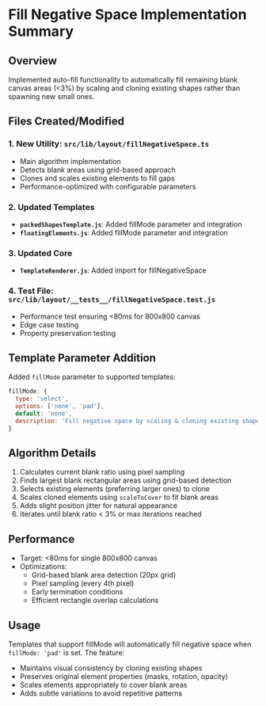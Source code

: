 # Fill Negative Space Implementation Summary

## Overview
Implemented auto-fill functionality to automatically fill remaining blank canvas areas (<3%) by scaling and cloning existing shapes rather than spawning new small ones.

## Files Created/Modified

### 1. **New Utility: `src/lib/layout/fillNegativeSpace.ts`**
- Main algorithm implementation
- Detects blank areas using grid-based approach
- Clones and scales existing elements to fill gaps
- Performance-optimized with configurable parameters

### 2. **Updated Templates**
- **`packedShapesTemplate.js`**: Added fillMode parameter and integration
- **`floatingElements.js`**: Added fillMode parameter and integration

### 3. **Updated Core**
- **`TemplateRenderer.js`**: Added import for fillNegativeSpace

### 4. **Test File: `src/lib/layout/__tests__/fillNegativeSpace.test.js`**
- Performance test ensuring <80ms for 800x800 canvas
- Edge case testing
- Property preservation testing

## Template Parameter Addition
Added `fillMode` parameter to supported templates:
```javascript
fillMode: {
  type: 'select',
  options: ['none', 'pad'],
  default: 'none',
  description: 'Fill negative space by scaling & cloning existing shapes'
}
```

## Algorithm Details
1. Calculates current blank ratio using pixel sampling
2. Finds largest blank rectangular areas using grid-based detection
3. Selects existing elements (preferring larger ones) to clone
4. Scales cloned elements using `scaleToCover` to fit blank areas
5. Adds slight position jitter for natural appearance
6. Iterates until blank ratio < 3% or max iterations reached

## Performance
- Target: <80ms for single 800x800 canvas
- Optimizations:
  - Grid-based blank area detection (20px grid)
  - Pixel sampling (every 4th pixel)
  - Early termination conditions
  - Efficient rectangle overlap calculations

## Usage
Templates that support fillMode will automatically fill negative space when `fillMode: 'pad'` is set. The feature:
- Maintains visual consistency by cloning existing shapes
- Preserves original element properties (masks, rotation, opacity)
- Scales elements appropriately to cover blank areas
- Adds subtle variations to avoid repetitive patterns
